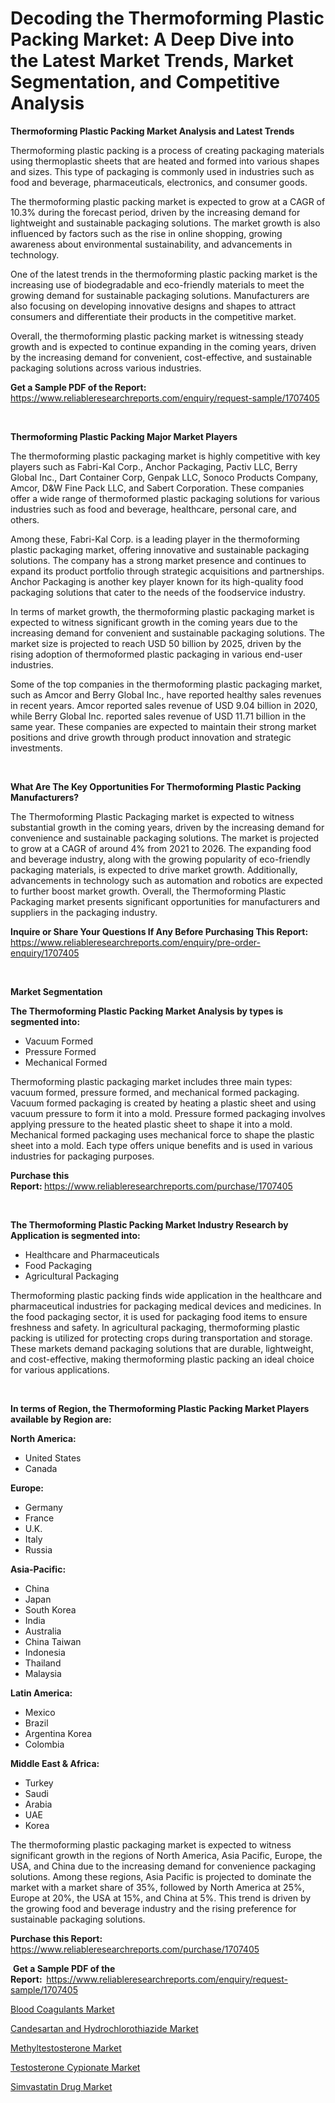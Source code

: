 <p><h1>Decoding the Thermoforming Plastic Packing Market: A Deep Dive into the Latest Market Trends, Market Segmentation, and Competitive Analysis</h1></p><p><strong>Thermoforming Plastic Packing Market Analysis and Latest Trends</strong></p>
<p><p>Thermoforming plastic packing is a process of creating packaging materials using thermoplastic sheets that are heated and formed into various shapes and sizes. This type of packaging is commonly used in industries such as food and beverage, pharmaceuticals, electronics, and consumer goods.</p><p>The thermoforming plastic packing market is expected to grow at a CAGR of 10.3% during the forecast period, driven by the increasing demand for lightweight and sustainable packaging solutions. The market growth is also influenced by factors such as the rise in online shopping, growing awareness about environmental sustainability, and advancements in technology.</p><p>One of the latest trends in the thermoforming plastic packing market is the increasing use of biodegradable and eco-friendly materials to meet the growing demand for sustainable packaging solutions. Manufacturers are also focusing on developing innovative designs and shapes to attract consumers and differentiate their products in the competitive market.</p><p>Overall, the thermoforming plastic packing market is witnessing steady growth and is expected to continue expanding in the coming years, driven by the increasing demand for convenient, cost-effective, and sustainable packaging solutions across various industries.</p></p>
<p><strong>Get a Sample PDF of the Report:&nbsp;</strong> <a href="https://www.reliableresearchreports.com/enquiry/request-sample/1707405">https://www.reliableresearchreports.com/enquiry/request-sample/1707405</a></p>
<p>&nbsp;</p>
<p><strong>Thermoforming Plastic Packing Major Market Players</strong></p>
<p><p>The thermoforming plastic packaging market is highly competitive with key players such as Fabri-Kal Corp., Anchor Packaging, Pactiv LLC, Berry Global Inc., Dart Container Corp, Genpak LLC, Sonoco Products Company, Amcor, D&W Fine Pack LLC, and Sabert Corporation. These companies offer a wide range of thermoformed plastic packaging solutions for various industries such as food and beverage, healthcare, personal care, and others.</p><p>Among these, Fabri-Kal Corp. is a leading player in the thermoforming plastic packaging market, offering innovative and sustainable packaging solutions. The company has a strong market presence and continues to expand its product portfolio through strategic acquisitions and partnerships. Anchor Packaging is another key player known for its high-quality food packaging solutions that cater to the needs of the foodservice industry.</p><p>In terms of market growth, the thermoforming plastic packaging market is expected to witness significant growth in the coming years due to the increasing demand for convenient and sustainable packaging solutions. The market size is projected to reach USD 50 billion by 2025, driven by the rising adoption of thermoformed plastic packaging in various end-user industries.</p><p>Some of the top companies in the thermoforming plastic packaging market, such as Amcor and Berry Global Inc., have reported healthy sales revenues in recent years. Amcor reported sales revenue of USD 9.04 billion in 2020, while Berry Global Inc. reported sales revenue of USD 11.71 billion in the same year. These companies are expected to maintain their strong market positions and drive growth through product innovation and strategic investments.</p></p>
<p>&nbsp;</p>
<p><strong>What Are The Key Opportunities For Thermoforming Plastic Packing Manufacturers?</strong></p>
<p><p>The Thermoforming Plastic Packaging market is expected to witness substantial growth in the coming years, driven by the increasing demand for convenience and sustainable packaging solutions. The market is projected to grow at a CAGR of around 4% from 2021 to 2026. The expanding food and beverage industry, along with the growing popularity of eco-friendly packaging materials, is expected to drive market growth. Additionally, advancements in technology such as automation and robotics are expected to further boost market growth. Overall, the Thermoforming Plastic Packaging market presents significant opportunities for manufacturers and suppliers in the packaging industry.</p></p>
<p><strong>Inquire or Share Your Questions If Any Before Purchasing This Report:</strong> <a href="https://www.reliableresearchreports.com/enquiry/pre-order-enquiry/1707405">https://www.reliableresearchreports.com/enquiry/pre-order-enquiry/1707405</a></p>
<p>&nbsp;</p>
<p><strong>Market Segmentation</strong></p>
<p><strong>The Thermoforming Plastic Packing Market Analysis by types is segmented into:</strong></p>
<p><ul><li>Vacuum Formed</li><li>Pressure Formed</li><li>Mechanical Formed</li></ul></p>
<p><p>Thermoforming plastic packaging market includes three main types: vacuum formed, pressure formed, and mechanical formed packaging. Vacuum formed packaging is created by heating a plastic sheet and using vacuum pressure to form it into a mold. Pressure formed packaging involves applying pressure to the heated plastic sheet to shape it into a mold. Mechanical formed packaging uses mechanical force to shape the plastic sheet into a mold. Each type offers unique benefits and is used in various industries for packaging purposes.</p></p>
<p><strong>Purchase this Report:&nbsp;</strong><a href="https://www.reliableresearchreports.com/purchase/1707405">https://www.reliableresearchreports.com/purchase/1707405</a></p>
<p>&nbsp;</p>
<p><strong>The Thermoforming Plastic Packing Market Industry Research by Application is segmented into:</strong></p>
<p><ul><li>Healthcare and Pharmaceuticals</li><li>Food Packaging</li><li>Agricultural Packaging</li></ul></p>
<p><p>Thermoforming plastic packing finds wide application in the healthcare and pharmaceutical industries for packaging medical devices and medicines. In the food packaging sector, it is used for packaging food items to ensure freshness and safety. In agricultural packaging, thermoforming plastic packing is utilized for protecting crops during transportation and storage. These markets demand packaging solutions that are durable, lightweight, and cost-effective, making thermoforming plastic packing an ideal choice for various applications.</p></p>
<p>&nbsp;</p>
<p><strong>In terms of Region, the Thermoforming Plastic Packing Market Players available by Region are:</strong></p>
<p>
    <p> <strong> North America: </strong>
        <ul>
            <li>United States</li>
            <li>Canada</li>
        </ul>
        </p> 
    <p> <strong> Europe: </strong>
        <ul>
            <li>Germany</li>
            <li>France</li>
            <li>U.K.</li>
            <li>Italy</li>
            <li>Russia</li>
        </ul>
        </p> 
    <p> <strong> Asia-Pacific: </strong>
        <ul>
            <li>China</li>
            <li>Japan</li>
            <li>South Korea</li>
            <li>India</li>
            <li>Australia</li>
            <li>China Taiwan</li>
            <li>Indonesia</li>
            <li>Thailand</li>
            <li>Malaysia</li>
        </ul>
        </p> 
    <p> <strong> Latin America: </strong>
        <ul>
            <li>Mexico</li>
            <li>Brazil</li>
            <li>Argentina Korea</li>
            <li>Colombia</li>
        </ul>
        </p> 
    <p> <strong> Middle East & Africa: </strong>
        <ul>
            <li>Turkey</li>
            <li>Saudi</li>
            <li>Arabia</li>
            <li>UAE</li>
            <li>Korea</li>
        </ul>
    </p>
    </p>
<p><p>The thermoforming plastic packaging market is expected to witness significant growth in the regions of North America, Asia Pacific, Europe, the USA, and China due to the increasing demand for convenience packaging solutions. Among these regions, Asia Pacific is projected to dominate the market with a market share of 35%, followed by North America at 25%, Europe at 20%, the USA at 15%, and China at 5%. This trend is driven by the growing food and beverage industry and the rising preference for sustainable packaging solutions.</p></p>
<p><strong>Purchase this Report: </strong><a href="https://www.reliableresearchreports.com/purchase/1707405">https://www.reliableresearchreports.com/purchase/1707405</a></p>
<p>&nbsp;<strong>Get a Sample PDF of the Report:&nbsp;&nbsp;</strong><a href="https://www.reliableresearchreports.com/enquiry/request-sample/1707405">https://www.reliableresearchreports.com/enquiry/request-sample/1707405</a></p>
<p><strong></strong></p>
<p><p><a href="https://medium.com/@linabernier/blood-coagulants-market-research-report-its-history-and-forecast-2024-to-2031-25589de7dc32">Blood Coagulants Market</a></p><p><a href="https://medium.com/@v27092023/candesartan-and-hydrochlorothiazide-market-size-market-outlook-and-market-forecast-2024-to-2031-e933aa20f670">Candesartan and Hydrochlorothiazide Market</a></p><p><a href="https://medium.com/@v27092023/methyltestosterone-market-comprehensive-assessment-by-type-application-and-geography-be2e542a9225">Methyltestosterone Market</a></p><p><a href="https://medium.com/@v27092023/testosterone-cypionate-nbsp-market-focuses-on-market-share-size-and-projected-forecast-till-2031-f0d12ba3f9db">Testosterone Cypionate Market</a></p><p><a href="https://medium.com/@gaberaynor54567/simvastatin-drug-market-exploring-market-share-market-trends-and-future-growth-0422df7f7eab">Simvastatin Drug Market</a></p></p>